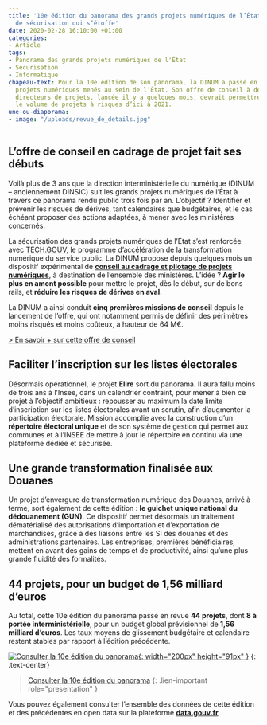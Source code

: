```yaml
---
title: '10e édition du panorama des grands projets numériques de l’État  : un dispositif
  de sécurisation qui s’étoffe'
date: 2020-02-28 16:10:00 +01:00
categories:
- Article
tags:
- Panorama des grands projets numériques de l'État
- Sécurisation
- Informatique
chapeau-text: Pour la 10e édition de son panorama, la DINUM a passé en revue 44 grands
  projets numériques menés au sein de l’État. Son offre de conseil à destination des
  directeurs de projets, lancée il y a quelques mois, devrait permettre de réduire
  le volume de projets à risques d’ici à 2021.
une-ou-diaporama:
- image: "/uploads/revue_de_details.jpg"
---
```


## L’offre de conseil en cadrage de projet fait ses débuts

Voilà plus de 3 ans que la direction interministérielle du numérique (DINUM – anciennement DINSIC) suit les grands projets numériques de l’État à travers ce panorama rendu public trois fois par an. L’objectif ? Identifier et prévenir les risques de dérives, tant calendaires que budgétaires, et le cas échéant proposer des actions adaptées, à mener avec les ministères concernés.

La sécurisation des grands projets numériques de l’État s’est renforcée avec [TECH.GOUV](https://www.numerique.gouv.fr/actualites/tech-gouv-strategie-et-feuille-de-route-2019-2021/), le programme d’accélération de la transformation numérique du service public. La DINUM propose depuis quelques mois un dispositif expérimental de **[conseil au cadrage et pilotage de projets numériques](https://www.numerique.gouv.fr/produits-services/conseil-accompagnement-cadrage-et-pilotage-de-projets-numeriques/)**, à destination de l’ensemble des ministères. L’idée ? **Agir le plus en amont possible** pour mettre le projet, dès le début, sur de bons rails, et **réduire les risques de dérives en aval**.

La DINUM a ainsi conduit **cinq premières missions de conseil** depuis le lancement de l’offre, qui ont notamment permis de définir des périmètres moins risqués et moins coûteux, à hauteur de 64 M€.

[> En savoir \+ sur cette offre de conseil](https://www.numerique.gouv.fr/produits-services/conseil-accompagnement-cadrage-et-pilotage-de-projets-numeriques/)

## Faciliter l’inscription sur les listes électorales

Désormais opérationnel, le projet **Elire** sort du panorama. Il aura fallu moins de trois ans à l’Insee, dans un calendrier contraint, pour mener à bien ce projet à l’objectif ambitieux : repousser au maximum la date limite d’inscription sur les listes électorales avant un scrutin, afin d’augmenter la participation électorale. Mission accomplie avec la construction d’un **répertoire électoral unique** et de son système de gestion qui permet aux communes et à l’INSEE de mettre à jour le répertoire en continu via une plateforme dédiée et sécurisée.

## Une grande transformation finalisée aux Douanes

Un projet d’envergure de transformation numérique des Douanes, arrivé à terme, sort également de cette édition : **le guichet unique national du dédouanement (GUN)**. Ce dispositif permet désormais un traitement dématérialisé des autorisations d’importation et d’exportation de marchandises, grâce à des liaisons entre les SI des douanes et des administrations partenaires. Les entreprises, premières bénéficiaires, mettent en avant des gains de temps et de productivité, ainsi qu’une plus grande fluidité des formalités.

## 44 projets, pour un budget de 1,56 milliard d’euros

Au total, cette 10e édition du panorama passe en revue **44 projets**, dont **8 à portée interministérielle**, pour un budget global prévisionnel de **1,56 milliard d’euros**. Les taux moyens de glissement budgétaire et calendaire restent stables par rapport à l’édition précédente.


[![Consulter la 10e édition du panorama](/uploads/capture-panorama-fevrier2020-2.png){: width="200px" height="91px" }](https://www.numerique.gouv.fr/publications/panorama-grands-projets-si/)
{: .text-center}

> [Consulter la 10e édition du panorama](https://www.numerique.gouv.fr/publications/panorama-grands-projets-si/)
{: .lien-important role="presentation" }

Vous pouvez également consulter l’ensemble des données de cette édition et des précédentes en open data sur la plateforme **[data.gouv.fr](https://www.data.gouv.fr/fr/datasets/panorama-des-grands-projets-numeriques-de-letat/)**
